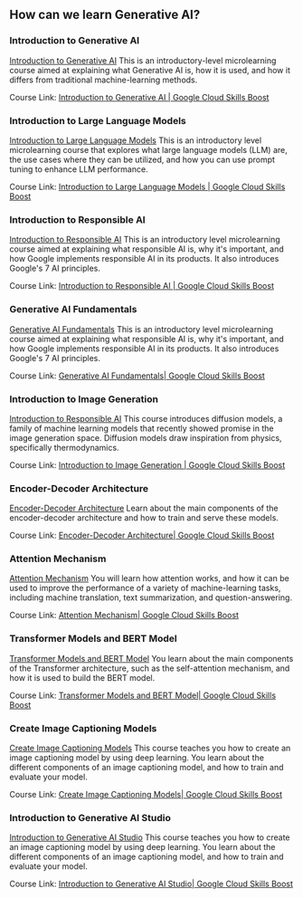 ## How can we learn Generative AI?

### Introduction to Generative AI

[Introduction to Generative AI](#generative-ai-intro) This is an introductory-level microlearning course aimed at explaining what Generative AI is, how it is used, and how it differs from traditional machine-learning methods.

Course Link: [Introduction to Generative AI | Google Cloud Skills Boost](https://www.cloudskillsboost.google/course_templates/536)

### Introduction to Large Language Models

[Introduction to Large Language Models](#large-language-models) This is an introductory level microlearning course that explores what large language models (LLM) are, the use cases where they can be utilized, and how you can use prompt tuning to enhance LLM performance.

Course Link: [Introduction to Large Language Models | Google Cloud Skills Boost](https://www.cloudskillsboost.google/course_templates/539)

### Introduction to Responsible AI

[Introduction to Responsible AI](#responsible-ai-intro) This is an introductory level microlearning course aimed at explaining what responsible AI is, why it's important, and how Google implements responsible AI in its products. It also introduces Google's 7 AI principles.

Course Link: [Introduction to Responsible AI | Google Cloud Skills Boost](https://www.cloudskillsboost.google/course_templates/554)

### Generative AI Fundamentals

[Generative AI Fundamentals](#generative-ai-fundamentals) This is an introductory level microlearning course aimed at explaining what responsible AI is, why it's important, and how Google implements responsible AI in its products. It also introduces Google's 7 AI principles.

Course Link: [Generative AI Fundamentals| Google Cloud Skills Boost](https://www.cloudskillsboost.google/course_templates/556)

### Introduction to Image Generation

[Introduction to Responsible AI](#image-generation) This course introduces diffusion models, a family of machine learning models that recently showed promise in the image generation space. Diffusion models draw inspiration from physics, specifically thermodynamics.

Course Link: [Introduction to Image Generation | Google Cloud Skills Boost](https://www.cloudskillsboost.google/course_templates/541)

### Encoder-Decoder Architecture

[Encoder-Decoder Architecture](#encoder-decoder) Learn about the main components of the encoder-decoder architecture and how to train and serve these models.

Course Link: [Encoder-Decoder Architecture| Google Cloud Skills Boost](https://www.cloudskillsboost.google/course_templates/543)

### Attention Mechanism

[Attention Mechanism](#encoder-decoder) You will learn how attention works, and how it can be used to improve the performance of a variety of machine-learning tasks, including machine translation, text summarization, and question-answering.

Course Link: [Attention Mechanism| Google Cloud Skills Boost](https://www.cloudskillsboost.google/course_templates/537)

### Transformer Models and BERT Model

[Transformer Models and BERT Model](#bert-model) You learn about the main components of the Transformer architecture, such as the self-attention mechanism, and how it is used to build the BERT model.

Course Link: [Transformer Models and BERT Model| Google Cloud Skills Boost](https://www.cloudskillsboost.google/course_templates/538)

### Create Image Captioning Models

[Create Image Captioning Models](#image-caption-model) This course teaches you how to create an image captioning model by using deep learning.
You learn about the different components of an image captioning model, and how to train and evaluate your model.

Course Link: [Create Image Captioning Models| Google Cloud Skills Boost](https://www.cloudskillsboost.google/course_templates/542)

### Introduction to Generative AI Studio

[Introduction to Generative AI Studio](#generative-ai-studio) This course teaches you how to create an image captioning model by using deep learning.
You learn about the different components of an image captioning model, and how to train and evaluate your model.

Course Link: [Introduction to Generative AI Studio| Google Cloud Skills Boost](https://www.cloudskillsboost.google/course_templates/542)

